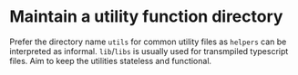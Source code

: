 # Maintain a utility function directory

Prefer the directory name `utils` for common utility files as `helpers` can be interpreted as informal. `lib`/`libs` is usually used for transmpiled typescript files. Aim to keep the utilities stateless and functional.
